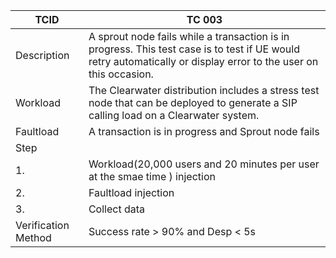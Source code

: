 | TCID                | TC 003                                   |
| ------------------- | ---------------------------------------- |
| Description         | A sprout node fails while a transaction is in progress. This test case is to test if UE would retry automatically or display error to the user on this occasion. |
| Workload            | The Clearwater distribution includes a stress test node that can be deployed to generate a SIP calling load on a Clearwater system. |
| Faultload           | A transaction is in progress and Sprout node fails |
| Step                |                                          |
| 1.                  | Workload(20,000 users and 20 minutes per user at the smae time ) injection |
| 2.                  | Faultload injection                      |
| 3.                  | Collect data                             |
| Verification Method | Success rate > 90% and Desp < 5s         |


